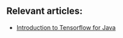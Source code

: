## Relevant articles:

- [Introduction to Tensorflow for Java](https://www.baeldung.com/tensorflow-java)
